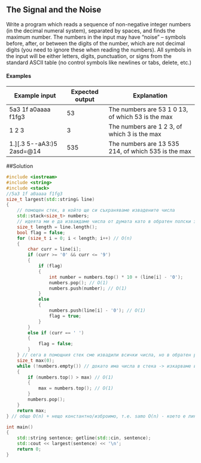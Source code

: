 ## The Signal and the Noise
Write a program which reads a sequence of non-negative integer numbers (in the decimal numeral system), separated by spaces, and finds the maximum number. The numbers in the input may have “noise” – symbols before, after, or between the digits of the number, which are not decimal digits (you need to ignore these when reading the numbers). All symbols in the input will be either letters, digits, punctuation, or signs from the standard ASCII table (no control symbols like newlines or tabs, delete, etc.)
#### Examples

Example input|Expected output|Explanation
-|-|-
5a3 1f a0aaaa f1fg3|53|The numbers are 53 1 0 13, of which 53 is the max
1 2 3|3|The numbers are 1 2 3, of which 3 is the max
1.][.3 5--aA3:)5 2asd=@14|535|The numbers are 13 535 214, of which 535 is the max

##Solution
```cpp
#include <iostream>
#include <string>
#include <stack>
//5a3 1f a0aaaa f1fg3
size_t largest(std::string& line)
{
	// помощен стек, в който ще си съхраняваме извадените числа
	std::stack<size_t> numbers;
	// идеята ми е да изваждаме числа от думата като в обратен полски запис или postfix запис
	size_t length = line.length();
	bool flag = false;
	for (size_t i = 0; i < length; i++) // O(n)
	{
		char curr = line[i];
		if (curr >= '0' && curr <= '9')
		{
			if (flag)
			{
				int number = numbers.top() * 10 + (line[i] - '0');
				numbers.pop(); // O(1)
				numbers.push(number); // O(1)
			}
			else
			{
				numbers.push(line[i] - '0'); // O(1)
				flag = true;
			}
		}
		else if (curr == ' ')
		{
			flag = false;
		}
	} // сега в помощния стек сме извадили всички числа, но в обратен ред, което в случая не е значимо
	size_t max(0);
	while (!numbers.empty()) // докато има числа в стека -> изкарваме и търсим най-голямото
	{
		if (numbers.top() > max) // O(1)
		{
			max = numbers.top(); // O(1)			
		}
		numbers.pop();
	}
	return max;
} // общо O(n) + нещо константно/изброимо, т.е. samo O(n) - което е линейно и е fine

int main()
{
	std::string sentence; getline(std::cin, sentence);
	std::cout << largest(sentence) << '\n';
	return 0;
}
```
